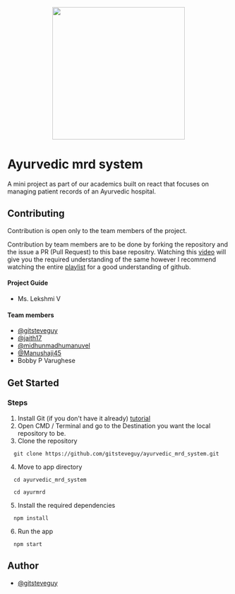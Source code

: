<p align="center">
  <img src="https://projects.stevesajanjacob.com/assets/mrd_temp_logo.jpeg" width=300/>
</p>

# Ayurvedic mrd system
A mini project as part of our academics built on react that focuses on managing patient records of an Ayurvedic hospital.


## Contributing

Contribution is open only to the team members of the project. 

Contribution by team members are to be done by forking the repository and the issue a PR (Pull Request) to this base repositry.
Watching this [video](https://youtu.be/HbSjyU2vf6Y?si=7EdEVJLy_OkPk-60) will give you the required understanding of the same however I recommend watching the entire [playlist](https://youtube.com/playlist?list=PL4cUxeGkcC9goXbgTDQ0n_4TBzOO0ocPR&si=eoagK8I_4vkJDtS-) for a good understanding of github.

#### Project Guide
- Ms. Lekshmi V 
#### Team members
- [@gitsteveguy](https://github.com/gitsteveguy)
- [@jaith17](https://github.com/jaith17)
- [@midhunmadhumanuvel](https://github.com/midhunmadhumanuvel)
- [@Manushaji45](https://github.com/Manushaji45)
- Bobby P Varughese


## Get Started
### Steps

  1. Install Git (if you don't have it already) [tutorial](https://youtu.be/cJTXh7g-uCM?si=HH3TqxrJRfUz4EcB)
  2. Open CMD / Terminal and go to the  Destination you want the local repository to be.
  3. Clone the repository
```
  git clone https://github.com/gitsteveguy/ayurvedic_mrd_system.git
```
4. Move to app directory
``` 
  cd ayurvedic_mrd_system
```
``` 
  cd ayurmrd
```
5. Install the required dependencies
```
  npm install
```
6. Run the app
``` 
  npm start
```

## Author
- [@gitsteveguy](https://github.com/gitsteveguy)
